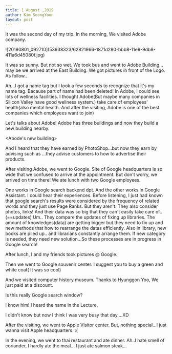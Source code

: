 ```yaml
---
title: 1 August ,2019
author: Kim SeongYoon
layout: post
---
```

 It was the second day of my trip. In the morning, We visited Adobe company. 
 
 <Adobe>
![20190801_092710](53938323/62821966-1871d280-bbb8-11e9-9db8-411a6d45080f.jpg)
 
 It was so sunny. But not so wet. We took bus and went to Adobe Building... may be we arrived at the East Building. We got pictures in front of the Logo. As follow..
 
 <Adobe self shot>
  
 Ah...I got a name tag but I took a few seconds to recognize that it's my name tag. Bacause part of name had been deleted!
 In Adobe, I could see lots of wellness facilities. I thought Adobe(But maybe many companies in Silicon Valley have good wellness system.) take care of employees' health(also mental health. And after the visiting, Adobe is one of the best companies which employees want to join) 
 
 Let's talks about Adobe!
Adobe has three buildings and now they build a new building nearby. 

<Abode's new building>

And I heard that they have earned by PhotoShop...but now they earn by advising such as ...they advise customers to how to advertise their products.   
 
After visiting Adobe, we went to Google. Site of Google headquarters is so wide that we confused to arrive at the appointment. But don't worry, we arrived on time there! We ate lunch with two Google employees. 

<lunch photo>

One works in Google search backend dpt. And the other works in Google Assistant. I could hear their experiences. Before listening, I just had known that google search's results were considered by the frequency of related words and they just use Page Ranks. But they aren't. They also consider photos, links! And their data was so big that they can't easily take care of..(==updates) Um.. They compare the updates of fixing up libraries. The amount of knowledges(data) are getting bigger but they need to fix up and new methods that how to rearrange the datas efficiently. Also in library, new books are piled up.. and librarians constantly arrange them. If new category is needed, they need new solution...So these processes are in progress in Google search! 

After lunch, I and my friends took pictures @ Google.

Then we went to Google souvenir center. I suggest you to buy a green and white coat( It was so cool)

<At souvenir center>
  
And we visited computer history museum. Thanks to Hyunggon Yoo, We just paid at a discount.

<google search>
Is this really Google search window?
  
<James Gosling>
  
I know him! I heard the name in the Lecture.

I didn't know but now I think I was very busy that day....XD

After the visiting, we went to Apple Visitor center. But, nothing special...I just wanna visit Apple headquarters. :(

<Apple visitor center>
  
In the evening, we went to thai restaurant and ate dinner. Ah..I hate smell of coriander, I hardly ate the meal...
I just ate  salmon steak...

<avoid coriander....memo...>
  
  



